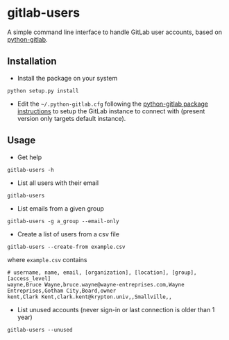 # gitlab-users

A simple command line interface to handle GitLab user accounts, based on [python-gitlab](https://github.com/python-gitlab/python-gitlab).

## Installation

- Install the package on your system

```
python setup.py install
```

- Edit the `~/.python-gitlab.cfg` following the [python-gitlab package instructions](http://python-gitlab.readthedocs.io/en/stable/cli.html) to setup the GitLab instance to connect with (present version only targets default instance).


## Usage

- Get help

```
gitlab-users -h
```

- List all users with their email

```
gitlab-users
```

- List emails from a given group

```
gitlab-users -g a_group --email-only
```

- Create a list of users from a csv file

```
gitlab-users --create-from example.csv
```

where `example.csv` contains

```
# username, name, email, [organization], [location], [group], [access_level]
wayne,Bruce Wayne,bruce.wayne@wayne-entreprises.com,Wayne Entreprises,Gotham City,Board,owner
kent,Clark Kent,clark.kent@krypton.univ,,Smallville,,
```

- List unused accounts (never sign-in or last connection is older than 1 year)

```
gitlab-users --unused
```

